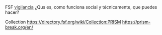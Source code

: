 

FSF 
[vigilancia](https://www.fsf.org/campaigns/surveillance) ¿Qus es, como funciona social y técnicamente, que puedes hacer?

Collection
https://directory.fsf.org/wiki/Collection:PRISM
https://prism-break.org/en/

